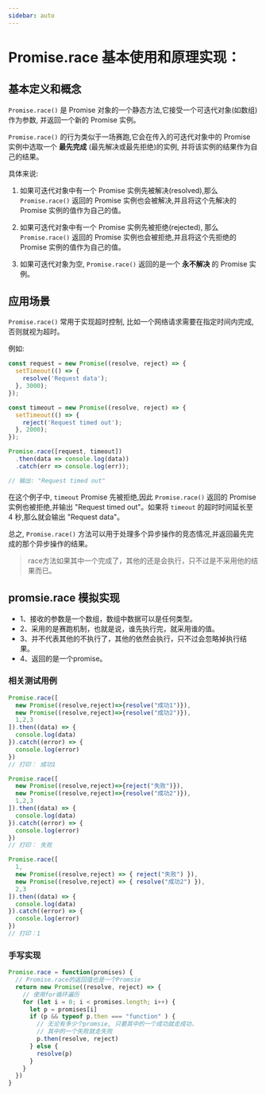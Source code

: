 ```yaml
---
sidebar: auto
---
```


# Promise.race 基本使用和原理实现：

## 基本定义和概念

`Promise.race()` 是 Promise 对象的一个静态方法,它接受一个可迭代对象(如数组)作为参数, 并返回一个新的 Promise 实例。

`Promise.race()` 的行为类似于一场赛跑,它会在传入的可迭代对象中的 Promise 实例中选取一个 **最先完成** (最先解决或最先拒绝)的实例, 并将该实例的结果作为自己的结果。

具体来说:

1. 如果可迭代对象中有一个 Promise 实例先被解决(resolved),那么 `Promise.race()` 返回的 Promise 实例也会被解决,并且将这个先解决的 Promise 实例的值作为自己的值。

2. 如果可迭代对象中有一个 Promise 实例先被拒绝(rejected), 那么 `Promise.race()` 返回的 Promise 实例也会被拒绝,并且将这个先拒绝的 Promise 实例的值作为自己的值。

3. 如果可迭代对象为空, `Promise.race()` 返回的是一个 **永不解决** 的 Promise 实例。

## 应用场景
`Promise.race()` 常用于实现超时控制, 比如一个网络请求需要在指定时间内完成,否则就视为超时。

例如:


```javascript
const request = new Promise((resolve, reject) => {
  setTimeout(() => {
    resolve('Request data');
  }, 3000);
});

const timeout = new Promise((resolve, reject) => {
  setTimeout(() => {
    reject('Request timed out');
  }, 2000);
});

Promise.race([request, timeout])
  .then(data => console.log(data))
  .catch(err => console.log(err));

// 输出: "Request timed out"
```

在这个例子中, `timeout` Promise 先被拒绝,因此 `Promise.race()` 返回的 Promise 实例也被拒绝,并输出 "Request timed out"。如果将 `timeout` 的超时时间延长至 4 秒,那么就会输出 "Request data"。

总之, `Promise.race()` 方法可以用于处理多个异步操作的竞态情况,并返回最先完成的那个异步操作的结果。

> race方法如果其中一个完成了，其他的还是会执行，只不过是不采用他的结果而已。

## promsie.race 模拟实现
- 1、接收的参数是一个数组，数组中数据可以是任何类型。
- 2、采用的是赛跑机制，也就是说，谁先执行完，就采用谁的值。
- 3、并不代表其他的不执行了，其他的依然会执行，只不过会忽略掉执行结果。
- 4、返回的是一个promise。

### 相关测试用例
```js
Promise.race([
  new Promise((resolve,reject)=>{resolve("成功1")}),  
  new Promise((resolve,reject)=>{resolve("成功2")}),  
  1,2,3
]).then((data) => {
  console.log(data)
}).catch((error) => { 
  console.log(error)
})
// 打印： 成功1

Promise.race([
  new Promise((resolve,reject)=>{reject("失败")}),  
  new Promise((resolve,reject)=>{resolve("成功2")}),  
  1,2,3
]).then((data) => {
  console.log(data)
}).catch((error) => { 
  console.log(error)
})
// 打印： 失败

Promise.race([
  1,
  new Promise((resolve,reject) => { reject("失败") }),  
  new Promise((resolve,reject) => { resolve("成功2") }),  
  2,3
]).then((data) => {
  console.log(data)
}).catch((error) => { 
  console.log(error)
})
// 打印：1
```

### 手写实现

```js
Promise.race = function(promises) {
  // Promise.race的返回值也是一个Promsie
  return new Promise((resolve, reject) => {
    // 使用for循环遍历
    for (let i = 0; i < promises.length; i++) {
      let p = promises[i]
      if (p && typeof p.then === "function" ) {
        // 无论有多少个promsie, 只要其中的一个成功就走成功，
        // 其中的一个失败就走失败
        p.then(resolve, reject)
      } else {
        resolve(p)
      }
    }
  })
}
```

